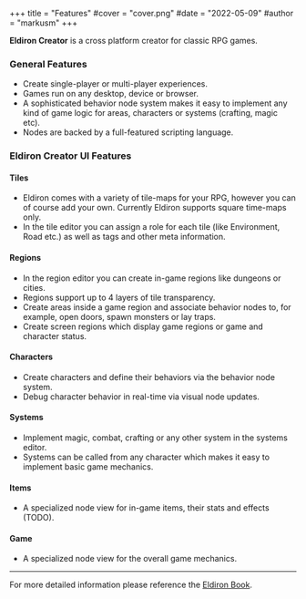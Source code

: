 +++
title = "Features"
#cover = "cover.png"
#date = "2022-05-09"
#author = "markusm"
+++

**Eldiron Creator** is a cross platform creator for classic RPG games.

### General Features

- Create single-player or multi-player experiences.
- Games run on any desktop, device or browser.
- A sophisticated behavior node system makes it easy to implement any kind of game logic for areas, characters or systems (crafting, magic etc).
- Nodes are backed by a full-featured scripting language.

### Eldiron Creator UI Features

#### Tiles

- Eldiron comes with a variety of tile-maps for your RPG, however you can of course add your own. Currently Eldiron supports square time-maps only.
- In the tile editor you can assign a role for each tile (like Environment, Road etc.) as well as tags and other meta information.

#### Regions

- In the region editor you can create in-game regions like dungeons or cities.
- Regions support up to 4 layers of tile transparency.
- Create areas inside a game region and associate behavior nodes to, for example, open doors, spawn monsters or lay traps.
- Create screen regions which display game regions or game and character status.

#### Characters

- Create characters and define their behaviors via the behavior node system.
- Debug character behavior in real-time via visual node updates.

#### Systems

- Implement magic, combat, crafting or any other system in the systems editor.
- Systems can be called from any character which makes it easy to implement basic game mechanics.

#### Items

- A specialized node view for in-game items, their stats and effects (TODO).

#### Game

- A specialized node view for the overall game mechanics.

---

For more detailed information please reference the [Eldiron Book](https://book.eldiron.com).

